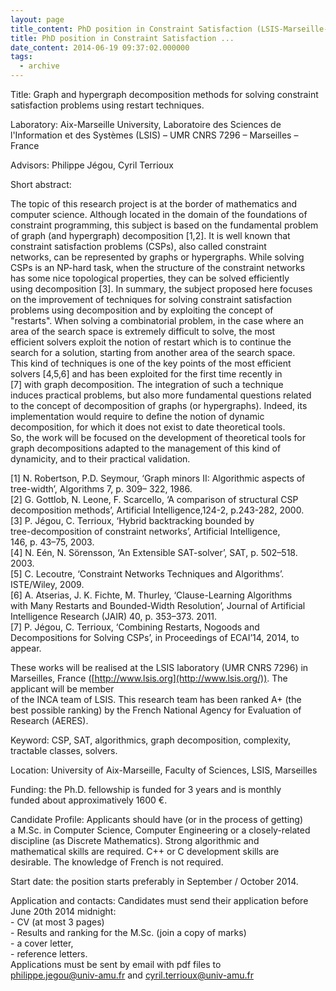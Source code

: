 ```yaml
---
layout: page
title_content: PhD position in Constraint Satisfaction (LSIS-Marseille-France)
title: PhD position in Constraint Satisfaction ...
date_content: 2014-06-19 09:37:02.000000
tags:
  - archive
---
```

Title: Graph and hypergraph decomposition methods for solving constraint  
satisfaction problems using restart techniques.  
  
Laboratory: Aix-Marseille University, Laboratoire des Sciences de  
l'Information et des Systèmes (LSIS) – UMR CNRS 7296 – Marseilles – France  
  
Advisors: Philippe Jégou, Cyril Terrioux  
  
Short abstract:  
  
The topic of this research project is at the border of mathematics and  
computer science. Although located in the domain of the foundations of  
constraint programming, this subject is based on the fundamental problem  
of graph (and hypergraph) decomposition [1,2]. It is well known that  
constraint satisfaction problems (CSPs), also called constraint  
networks, can be represented by graphs or hypergraphs. While solving  
CSPs is an NP-hard task, when the structure of the constraint networks  
has some nice topological properties, they can be solved efficiently  
using decomposition [3]. In summary, the subject proposed here focuses  
on the improvement of techniques for solving constraint satisfaction  
problems using decomposition and by exploiting the concept of  
"restarts". When solving a combinatorial problem, in the case where an  
area of the search space is extremely difficult to solve, the most  
efficient solvers exploit the notion of restart which is to continue the  
search for a solution, starting from another area of the search space.  
This kind of techniques is one of the key points of the most efficient  
solvers [4,5,6] and has been exploited for the first time recently in  
[7] with graph decomposition. The integration of such a technique  
induces practical problems, but also more fundamental questions related  
to the concept of decomposition of graphs (or hypergraphs). Indeed, its  
implementation would require to define the notion of dynamic  
decomposition, for which it does not exist to date theoretical tools.  
So, the work will be focused on the development of theoretical tools for  
graph decompositions adapted to the management of this kind of  
dynamicity, and to their practical validation.  
  
[1] N. Robertson, P.D. Seymour, ‘Graph minors II: Algorithmic aspects of  
tree-width’, Algorithms 7, p. 309– 322, 1986.  
[2] G. Gottlob, N. Leone, F. Scarcello, ‘A comparison of structural CSP  
decomposition methods’, Artificial Intelligence,124-2, p.243-282, 2000.  
[3] P. Jégou, C. Terrioux, ‘Hybrid backtracking bounded by  
tree-decomposition of constraint networks’, Artificial Intelligence,  
146, p. 43–75, 2003.  
[4] N. Eén, N. Sörensson, ‘An Extensible SAT-solver’, SAT, p. 502–518.  
2003.  
[5] C. Lecoutre, ‘Constraint Networks Techniques and Algorithms’.  
ISTE/Wiley, 2009.  
[6] A. Atserias, J. K. Fichte, M. Thurley, ‘Clause-Learning Algorithms  
with Many Restarts and Bounded-Width Resolution’, Journal of Artificial  
Intelligence Research (JAIR) 40, p. 353–373. 2011.  
[7] P. Jégou, C. Terrioux, ‘Combining Restarts, Nogoods and  
Decompositions for Solving CSPs’, in Proceedings of ECAI’14, 2014, to  
appear.  
  
These works will be realised at the LSIS laboratory (UMR CNRS 7296) in  
Marseilles, France ([http://www.lsis.org](http://www.lsis.org/)). The
applicant will be member  
of the INCA team of LSIS. This research team has been ranked A+ (the  
best possible ranking) by the French National Agency for Evaluation of  
Research (AERES).  
  
Keyword: CSP, SAT, algorithmics, graph decomposition, complexity,  
tractable classes, solvers.  
  
Location: University of Aix-Marseille, Faculty of Sciences, LSIS, Marseilles  
  
Funding: the Ph.D. fellowship is funded for 3 years and is monthly  
funded about approximatively 1600 €.  
  
Candidate Profile: Applicants should have (or in the process of getting)  
a M.Sc. in Computer Science, Computer Engineering or a closely-related  
discipline (as Discrete Mathematics). Strong algorithmic and  
mathematical skills are required. C++ or C development skills are  
desirable. The knowledge of French is not required.  
  
Start date: the position starts preferably in September / October 2014.  
  
Application and contacts: Candidates must send their application before  
June 20th 2014 midnight:  
\- CV (at most 3 pages)  
\- Results and ranking for the M.Sc. (join a copy of marks)  
\- a cover letter,  
\- reference letters.  
Applications must be sent by email with pdf files to  
[philippe.jegou@univ-amu.fr](mailto:philippe.jegou@univ-amu.fr) and
[cyril.terrioux@univ-amu.fr](mailto:cyril.terrioux@univ-amu.fr)  

